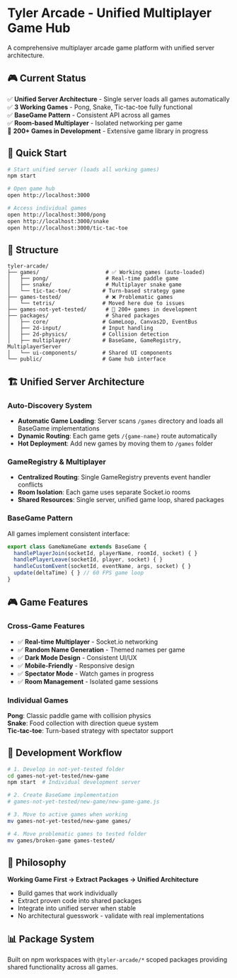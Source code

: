 # Tyler Arcade - Unified Multiplayer Game Hub

A comprehensive multiplayer arcade game platform with unified server architecture.

## 🎮 Current Status

✅ **Unified Server Architecture** - Single server loads all games automatically  
✅ **3 Working Games** - Pong, Snake, Tic-tac-toe fully functional  
✅ **BaseGame Pattern** - Consistent API across all games  
✅ **Room-based Multiplayer** - Isolated networking per game  
🔄 **200+ Games in Development** - Extensive game library in progress

## 🚀 Quick Start

```bash
# Start unified server (loads all working games)
npm start

# Open game hub
open http://localhost:3000

# Access individual games
open http://localhost:3000/pong
open http://localhost:3000/snake
open http://localhost:3000/tic-tac-toe
```

## 📁 Structure

```
tyler-arcade/
├── games/                     # ✅ Working games (auto-loaded)
│   ├── pong/                  # Real-time paddle game
│   ├── snake/                 # Multiplayer snake game
│   └── tic-tac-toe/          # Turn-based strategy game
├── games-tested/              # ❌ Problematic games
│   └── tetris/               # Moved here due to issues
├── games-not-yet-tested/      # 🔄 200+ games in development
├── packages/                  # Shared packages
│   ├── core/                 # GameLoop, Canvas2D, EventBus
│   ├── 2d-input/             # Input handling
│   ├── 2d-physics/           # Collision detection
│   ├── multiplayer/          # BaseGame, GameRegistry, MultiplayerServer
│   └── ui-components/        # Shared UI components
└── public/                   # Game hub interface
```

## 🏗️ Unified Server Architecture

### Auto-Discovery System
- **Automatic Game Loading**: Server scans `/games` directory and loads all BaseGame implementations
- **Dynamic Routing**: Each game gets `/{game-name}` route automatically
- **Hot Deployment**: Add new games by moving them to `/games` folder

### GameRegistry & Multiplayer
- **Centralized Routing**: Single GameRegistry prevents event handler conflicts
- **Room Isolation**: Each game uses separate Socket.io rooms
- **Shared Resources**: Single server, unified game loop, shared packages

### BaseGame Pattern
All games implement consistent interface:
```javascript
export class GameNameGame extends BaseGame {
  handlePlayerJoin(socketId, playerName, roomId, socket) { }
  handlePlayerLeave(socketId, player, socket) { }
  handleCustomEvent(socketId, eventName, args, socket) { }
  update(deltaTime) { } // 60 FPS game loop
}
```

## 🎮 Game Features

### Cross-Game Features
- ✅ **Real-time Multiplayer** - Socket.io networking
- ✅ **Random Name Generation** - Themed names per game
- ✅ **Dark Mode Design** - Consistent UI/UX
- ✅ **Mobile-Friendly** - Responsive design
- ✅ **Spectator Mode** - Watch games in progress
- ✅ **Room Management** - Isolated game sessions

### Individual Games
**Pong**: Classic paddle game with collision physics  
**Snake**: Food collection with direction queue system  
**Tic-tac-toe**: Turn-based strategy with spectator support

## 🔄 Development Workflow

```bash
# 1. Develop in not-yet-tested folder
cd games-not-yet-tested/new-game
npm start  # Individual development server

# 2. Create BaseGame implementation
# games-not-yet-tested/new-game/new-game-game.js

# 3. Move to active games when working
mv games-not-yet-tested/new-game games/

# 4. Move problematic games to tested folder
mv games/broken-game games-tested/
```

## 🎯 Philosophy

**Working Game First → Extract Packages → Unified Architecture**
- Build games that work individually
- Extract proven code into shared packages
- Integrate into unified server when stable
- No architectural guesswork - validate with real implementations

## 📊 Package System

Built on npm workspaces with `@tyler-arcade/*` scoped packages providing shared functionality across all games.